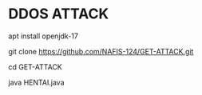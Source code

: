 # DDOS ATTACK

apt install openjdk-17

git clone https://github.com/NAFIS-124/GET-ATTACK.git

cd GET-ATTACK
 
java HENTAI.java
